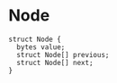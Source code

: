 # Node

```solidity
struct Node {
  bytes value;
  struct Node[] previous;
  struct Node[] next;
}
```

